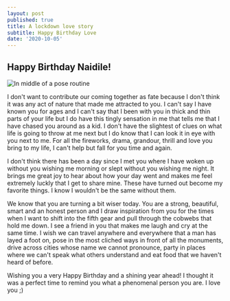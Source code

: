 ```yaml
---
layout: post
published: true
title: A lockdown love story
subtitle: Happy Birthday Love
date: '2020-10-05'
---
```

## Happy Birthday Naidile!
![In middle of a pose routine]({{site.baseurl}}/img/upload.jpg)



I don't want to contribute our coming together as fate because I don't think it was any act of nature that made me attracted to you. I can't say I have known you for ages and I can't say that I been with you in thick and thin parts of your life but I do have this tingly sensation in me that tells me that I have chased you around as a kid. I don't have the slightest of clues on what life is going to throw at me next but I do know that I can look it in eye with you next to me. For all the fireworks, drama, grandour, thrill and love you bring to my life, I can't help but fall for you time and again.

I don't think there has been a day since I met you where I have woken up without you wishing me morning or slept without you wishing me night. It brings me great joy to hear about how your day went and makes me feel extremely luckly that I get to share mine. These have turned out become my favorite things. I know I wouldn't be the same without them. 

We know that you are turning a bit wiser today. You are a strong, beautiful, smart and an honest person and I draw inspiration from you for the times when I want to shift into the fifth gear and pull through the cobwebs that hold me down. I see a friend in you that makes me laugh and cry at the same time. I wish we can travel anywhere and everywhere that a man has layed a foot on, pose in the most cliched ways in front of all the monuments, drive across cities whose name we cannot pronounce, party in places where we can't speak what others understand and eat food that we haven't heard of before.

Wishing you a very Happy Birthday and a shining year ahead! I thought it was a perfect time to remind you what a phenomenal person you are. I love you ;) 
   
